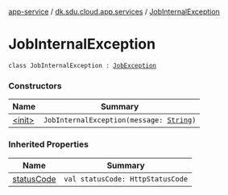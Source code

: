 [app-service](../../index.md) / [dk.sdu.cloud.app.services](../index.md) / [JobInternalException](./index.md)

# JobInternalException

`class JobInternalException : `[`JobException`](../-job-exception/index.md)

### Constructors

| Name | Summary |
|---|---|
| [&lt;init&gt;](-init-.md) | `JobInternalException(message: `[`String`](https://kotlinlang.org/api/latest/jvm/stdlib/kotlin/-string/index.html)`)` |

### Inherited Properties

| Name | Summary |
|---|---|
| [statusCode](../-job-exception/status-code.md) | `val statusCode: HttpStatusCode` |
